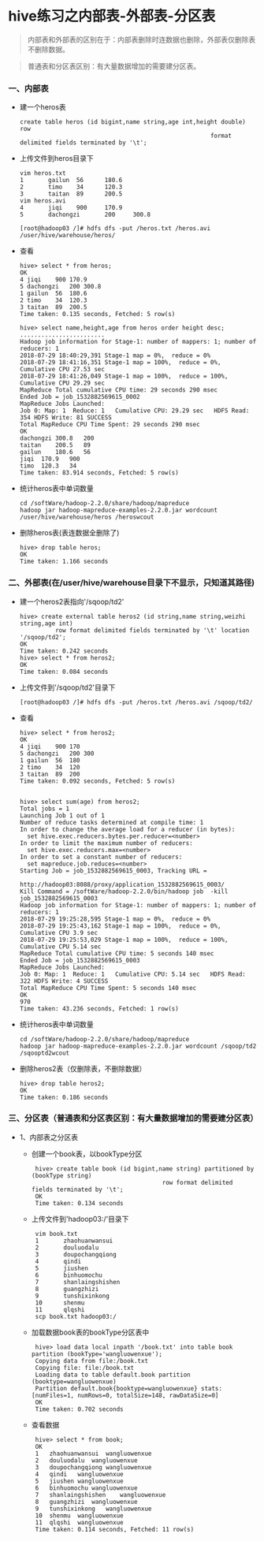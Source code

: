 # hive练习之内部表-外部表-分区表

>内部表和外部表的区别在于：内部表删除时连数据也删除，外部表仅删除表不删除数据。

>普通表和分区表区别：有大量数据增加的需要建分区表。

### 一、内部表

* 建一个heros表

      create table heros (id bigint,name string,age int,height double) row 
                                                            format delimited fields terminated by '\t';

* 上传文件到heros目录下
      
      vim heros.txt
      1       gailun  56      180.6
      2       timo    34      120.3
      3       taitan  89      200.5
      vim heros.avi
      4       jiqi    900     170.9
      5       dachongzi       200     300.8

      [root@hadoop03 /]# hdfs dfs -put /heros.txt /heros.avi /user/hive/warehouse/heros/

* 查看

      hive> select * from heros;           
      OK
      4	jiqi	900	170.9
      5	dachongzi	200	300.8
      1	gailun	56	180.6
      2	timo	34	120.3
      3	taitan	89	200.5
      Time taken: 0.135 seconds, Fetched: 5 row(s)

      hive> select name,height,age from heros order height desc;
      ........................
      Hadoop job information for Stage-1: number of mappers: 1; number of reducers: 1
      2018-07-29 18:40:29,391 Stage-1 map = 0%,  reduce = 0%
      2018-07-29 18:41:16,351 Stage-1 map = 100%,  reduce = 0%, Cumulative CPU 27.53 sec
      2018-07-29 18:41:26,049 Stage-1 map = 100%,  reduce = 100%, Cumulative CPU 29.29 sec
      MapReduce Total cumulative CPU time: 29 seconds 290 msec
      Ended Job = job_1532882569615_0002
      MapReduce Jobs Launched: 
      Job 0: Map: 1  Reduce: 1   Cumulative CPU: 29.29 sec   HDFS Read: 354 HDFS Write: 81 SUCCESS
      Total MapReduce CPU Time Spent: 29 seconds 290 msec
      OK
      dachongzi	300.8	200
      taitan	200.5	89
      gailun	180.6	56
      jiqi	170.9	900
      timo	120.3	34
      Time taken: 83.914 seconds, Fetched: 5 row(s)

* 统计heros表中单词数量

      cd /softWare/hadoop-2.2.0/share/hadoop/mapreduce
      hadoop jar hadoop-mapreduce-examples-2.2.0.jar wordcount /user/hive/warehouse/heros /heroswcout

* 删除heros表(表连数据全删除了)

      hive> drop table heros; 
      OK
      Time taken: 1.166 seconds

### 二、外部表(在/user/hive/warehouse目录下不显示，只知道其路径)

* 建一个heros2表指向'/sqoop/td2'

      hive> create external table heros2 (id string,name string,weizhi string,age int) 
                row format delimited fields terminated by '\t' location '/sqoop/td2';
      OK
      Time taken: 0.242 seconds
      hive> select * from heros2;
      OK
      Time taken: 0.084 seconds

* 上传文件到'/sqoop/td2'目录下

      [root@hadoop03 /]# hdfs dfs -put /heros.txt /heros.avi /sqoop/td2/

* 查看

      hive> select * from heros2;
      OK
      4	jiqi	900	170
      5	dachongzi	200	300
      1	gailun	56	180
      2	timo	34	120
      3	taitan	89	200
      Time taken: 0.092 seconds, Fetched: 5 row(s)
      
      
      hive> select sum(age) from heros2;
      Total jobs = 1
      Launching Job 1 out of 1
      Number of reduce tasks determined at compile time: 1
      In order to change the average load for a reducer (in bytes):
        set hive.exec.reducers.bytes.per.reducer=<number>
      In order to limit the maximum number of reducers:
        set hive.exec.reducers.max=<number>
      In order to set a constant number of reducers:
        set mapreduce.job.reduces=<number>
      Starting Job = job_1532882569615_0003, Tracking URL = 
                              http://hadoop03:8088/proxy/application_1532882569615_0003/
      Kill Command = /softWare/hadoop-2.2.0/bin/hadoop job  -kill job_1532882569615_0003
      Hadoop job information for Stage-1: number of mappers: 1; number of reducers: 1
      2018-07-29 19:25:28,595 Stage-1 map = 0%,  reduce = 0%
      2018-07-29 19:25:43,162 Stage-1 map = 100%,  reduce = 0%, Cumulative CPU 3.9 sec
      2018-07-29 19:25:53,029 Stage-1 map = 100%,  reduce = 100%, Cumulative CPU 5.14 sec
      MapReduce Total cumulative CPU time: 5 seconds 140 msec
      Ended Job = job_1532882569615_0003
      MapReduce Jobs Launched: 
      Job 0: Map: 1  Reduce: 1   Cumulative CPU: 5.14 sec   HDFS Read: 322 HDFS Write: 4 SUCCESS
      Total MapReduce CPU Time Spent: 5 seconds 140 msec
      OK
      970
      Time taken: 43.236 seconds, Fetched: 1 row(s)

* 统计heros表中单词数量

      cd /softWare/hadoop-2.2.0/share/hadoop/mapreduce
      hadoop jar hadoop-mapreduce-examples-2.2.0.jar wordcount /sqoop/td2 /sqooptd2wcout

* 删除heros2表（仅删除表，不删除数据）

      hive> drop table heros2;
      OK
      Time taken: 0.186 seconds
      
### 三、分区表（普通表和分区表区别：有大量数据增加的需要建分区表）

* 1、内部表之分区表

     * 创建一个book表，以bookType分区
     
            hive> create table book (id bigint,name string) partitioned by (bookType string) 
                                                row format delimited fields terminated by '\t';
            OK
            Time taken: 0.134 seconds
     
     * 上传文件到'hadoop03:/'目录下
     
            vim book.txt
            1       zhaohuanwansui
            2       douluodalu
            3       doupochangqiong
            4       qindi
            5       jiushen
            6       binhuomochu
            7       shanlaingshishen
            8       guangzhizi
            9       tunshixinkong
            10      shenmu
            11      qlqshi
            scp book.txt hadoop03:/
     
     * 加载数据book表的bookType分区表中
     
            hive> load data local inpath '/book.txt' into table book partition (bookType='wangluowenxue');
            Copying data from file:/book.txt
            Copying file: file:/book.txt
            Loading data to table default.book partition (booktype=wangluowenxue)
            Partition default.book{booktype=wangluowenxue} stats: [numFiles=1, numRows=0, totalSize=148, rawDataSize=0]
            OK
            Time taken: 0.702 seconds
     
     * 查看数据
     
            hive> select * from book;
            OK
            1	zhaohuanwansui	wangluowenxue
            2	douluodalu	wangluowenxue
            3	doupochangqiong	wangluowenxue
            4	qindi	wangluowenxue
            5	jiushen	wangluowenxue
            6	binhuomochu	wangluowenxue
            7	shanlaingshishen	wangluowenxue
            8	guangzhizi	wangluowenxue
            9	tunshixinkong	wangluowenxue
            10	shenmu	wangluowenxue
            11	qlqshi	wangluowenxue
            Time taken: 0.114 seconds, Fetched: 11 row(s)
     
     
     
     
     
     
     
     











